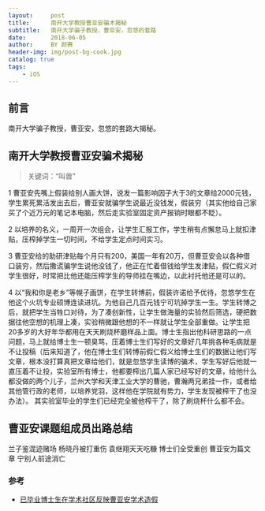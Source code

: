 ```yaml
---
layout:     post
title:      南开大学教授曹亚安骗术揭秘
subtitle:   南开大学骗子教授，曹亚安，忽悠的套路 
date:       2018-06-05
author:     BY 颜赛
header-img: img/post-bg-cook.jpg
catalog: true
tags:
    - iOS
---
```


## 前言

南开大学骗子教授，曹亚安，忽悠的套路大揭秘。




## 南开大学教授曹亚安骗术揭秘

>关键词：“叫兽”


1 曹亚安先嘴上假装给别人画大饼，说发一篇影响因子大于3的文章给2000元钱，学生累死累活发出去后，曹亚安就骗学生说最近没钱发，假装穷（其实他给自己家买了个近万元的笔记本电脑，然后走实验室固定资产报销时眼都不眨）。 

2 以培养的名义，一周开一次组会，让学生汇报工作，学生稍有点懈怠马上就扣津贴，压榨掉学生一切时间，不给学生定点时间实习。 

3 曹亚安给的助研津贴每个月只有200，美国一年有20万，但曹亚安会以各种借口装穷，然后撒谎骗学生说他没钱了，他正在忙着借钱给学生发津贴，假仁假义对学生很好，时常把比他还能压榨学生的导师挂在嘴边，以此衬托他还是可以的。 

4 以“我和你是老乡”等幌子画饼，在学生转博前，假装许诺给予优待，忽悠学生在他这个火坑专业硕博连读进坑。为他自己几百元钱宁可坑掉学生一生。学生转博之后，就把学生当牲口对待，为了凑创新性，让学生做海量的实验然后筛选，硬把数据往他空想的机理上凑，实验稍微跟他想的不一样就让学生全部重做。让学生把20多岁的大好年华都用在天天刷烧杯磨样品上面。博士生指出他科研思路的一点问题，马上就给博士生一顿臭骂，压着博士生们写好的文章好几年挑各种毛病就是不让投稿（后来知道了，他在博士生们转博前假仁假义给博士生们的数据让他们写文章，根本没打算真把文章给他们，就是忽悠学生读博的骗术，学生写好后他就一直压着不让投，实验室所有博士，他都要榨出几篇人家已经写好的文章，给他什么都没做的两个儿子，兰州大学和天津工业大学的曹驰，曹瀚两兄弟挂一作，或者给其他管行政的老师，以培养党羽，这样他在学院就有势力，学生发现被榨干了也没办法）。
其实验室毕业的学生们已经完全被他榨干了，除了刷烧杯什么都不会。


## 曹亚安课题组成员出路总结

兰子鉴混迹赌场 
杨晓丹被打重伤 
袁继翔天天吃糠 
博士们全受重创 
曹亚安为篇文章 
宁别人前途消亡


### 参考

- [已毕业博士生在学术社区反映曹亚安学术造假](https://www.researchgate.net/post/The_biggest_academic_scandle_ever_in_history)

 

